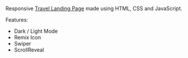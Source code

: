Responsive <a href="https://evg13ny.github.io/TravelLandingPage/" target="_blank">Travel Landing Page</a> made using HTML, CSS and JavaScript.

Features:

* Dark / Light Mode
* Remix Icon
* Swiper
* ScrollReveal